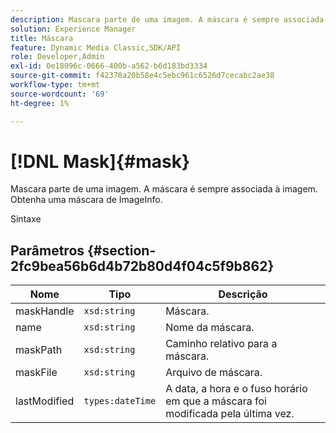 ```yaml
---
description: Mascara parte de uma imagem. A máscara é sempre associada à imagem. Obtenha uma máscara de ImageInfo.
solution: Experience Manager
title: Máscara
feature: Dynamic Media Classic,SDK/API
role: Developer,Admin
exl-id: 0e18096c-0666-400b-a562-b6d183bd3334
source-git-commit: f42378a20b58e4c5ebc961c6526d7cecabc2ae38
workflow-type: tm+mt
source-wordcount: '69'
ht-degree: 1%

---
```


# [!DNL Mask]{#mask}

Mascara parte de uma imagem. A máscara é sempre associada à imagem. Obtenha uma máscara de ImageInfo.

Sintaxe

## Parâmetros {#section-2fc9bea56b6d4b72b80d4f04c5f9b862}

| Nome | Tipo | Descrição |
|---|---|---|
| maskHandle | `xsd:string` | Máscara. |
| name | `xsd:string` | Nome da máscara. |
| maskPath | `xsd:string` | Caminho relativo para a máscara. |
| maskFile | `xsd:string` | Arquivo de máscara. |
| lastModified | `types:dateTime` | A data, a hora e o fuso horário em que a máscara foi modificada pela última vez. |
